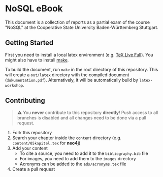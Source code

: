 # NoSQL eBook

This document is a collection of reports as a partial exam of the course "NoSQL" at the Cooperative State University Baden-Württemberg Stuttgart.

## Getting Started

First you need to install a local latex environment (e.g. [TeX Live Full](https://www.tug.org/texlive/)). You might also have to install [make](https://www.gnu.org/software/make/).

To build the document, run `make` in the root directory of this repository. This will create a `out/latex` directory with the compiled document (`dokumentation.pdf`). Alternatively, it will be automatically build by `latex-workshop`.

## Contributing

> :warning: You **never** contribute to this repository **directly**! Push access to all branches is disabled and all changes need to be done via a pull request.

1. Fork this repository
2. Search your chapter inside the `content` directory (e.g. `content/05kapitel.tex` for **neo4j**)
3. Add your content
   - To cite a source, you need to add it to the `bibliography.bib` file
   - For images, you need to add them to the `images` directory
   - Acronyms can be added to the `ads/acronyms.tex` file
4. Create a pull request
